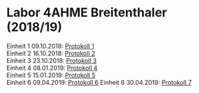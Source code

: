 # Labor 4AHME Breitenthaler (2018/19)


Einheit 1 09.10.2018: [Protokoll 1](protokoll_g1_brelom15_091018.md)  
Einheit 2 16.10.2018: [Protokoll 2](protokoll_g1_brelom15_161018.md)  
Einheit 3 23.10.2018: [Protokoll 3](protokoll_g1_brelom15_231018.md)  
Einheit 4 08.01.2019: [Protokoll 4](protokoll_g1_brelom15_080119.md)  
Einheit 5 15.01.2019: [Protokoll 5](protokoll_g1_brelom15_150119.md)  
Einheit 6 09.04.2019: [Protokoll 6](protokoll_g1_brelom15_090419.md)
Einheit 6 30.04.2019: [Protokoll 7](protokoll_g1_brelom15_300419.md)
